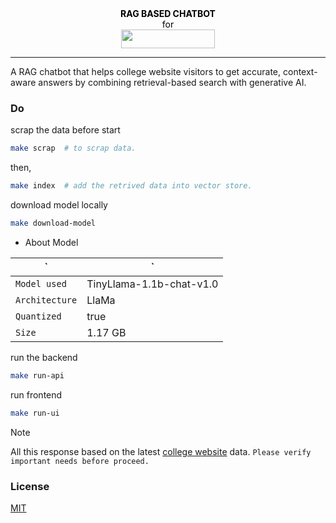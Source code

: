<div align="center" style="color: black;">
  <span ><strong>RAG BASED CHATBOT</strong></span> <br> for <br>
<img src="https://empirecollege.in/wp-content/uploads/2024/10/logo.svg" width="150" height="30"/>
</div>

---

A RAG chatbot that helps college website visitors to get accurate, context-aware answers by combining retrieval-based search with generative AI.


### Do

scrap the data before start
```bash
make scrap  # to scrap data.
```

then,
```bash
make index  # add the retrived data into vector store.
```

download model locally
```bash
make download-model
```

  - About Model

|` |  `  |
|---|-|
|`Model used`    | TinyLlama-1.1b-chat-v1.0|
|`Architecture`  | LlaMa                   |
|`Quantized`     | true                    |
|`Size`          | 1.17 GB                 |



run the backend
```bash
make run-api
```

run frontend
```bash
make run-ui
```


> [!NOTE]
> All this response based on the latest [college website](https://empirecollege.in/) data.
> `Please verify important needs before proceed.`

### License
[MIT](LICENSE)
